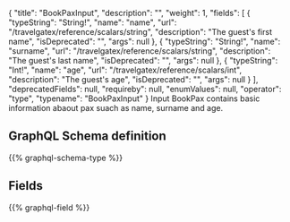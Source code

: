 {
  "title": "BookPaxInput",
  "description": "",
  "weight": 1,
  "fields": [
    {
      "typeString": "String!",
      "name": "name",
      "url": "/travelgatex/reference/scalars/string",
      "description": "The guest's first  name",
      "isDeprecated": "",
      "args": null
    },
    {
      "typeString": "String!",
      "name": "surname",
      "url": "/travelgatex/reference/scalars/string",
      "description": "The guest's last name",
      "isDeprecated": "",
      "args": null
    },
    {
      "typeString": "Int!",
      "name": "age",
      "url": "/travelgatex/reference/scalars/int",
      "description": "The guest's age",
      "isDeprecated": "",
      "args": null
    }
  ],
  "deprecatedFields": null,
  "requireby": null,
  "enumValues": null,
  "operator": "type",
  "typename": "BookPaxInput"
}
Input BookPax contains basic information abaout pax suach as name, surname and age.
## GraphQL Schema definition

{{% graphql-schema-type %}}

## Fields

{{% graphql-field %}}
